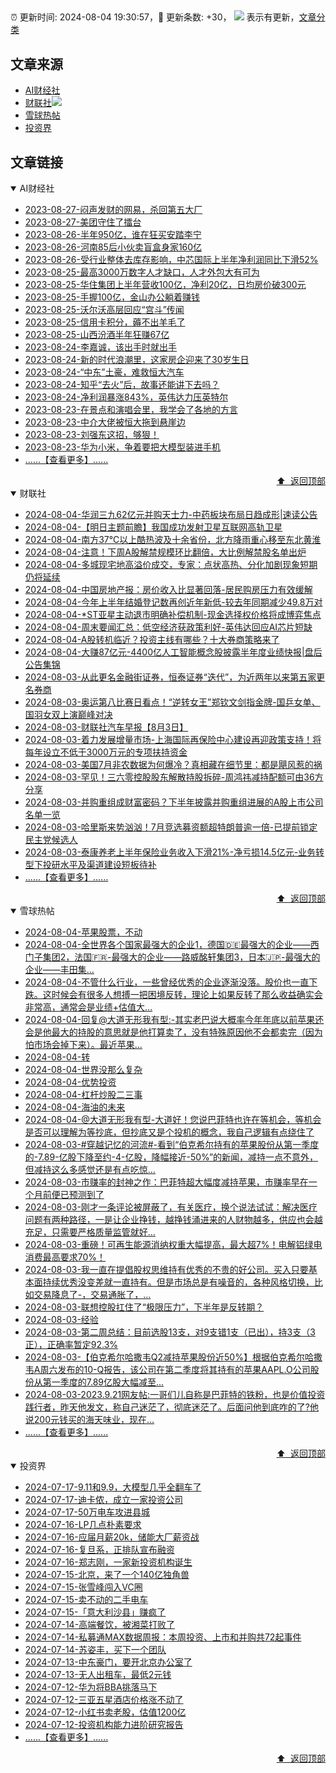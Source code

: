 ##

:alarm_clock: 更新时间: 2024-08-04 19:30:57，:rocket: 更新条数: +30， ![](/assets/dot.png) 表示有更新，[文章分类](/TAGS.md)

## 文章来源

- [AI财经社](#ai财经社)  
- [财联社](#财联社)![](/assets/dot.png)   
- [雪球热帖](#雪球热帖)  
- [投资界](#投资界)  

## 文章链接

<details open>
<summary id="ai财经社">
 AI财经社
</summary>


- [2023-08-27-闷声发财的网易，杀回第五大厂](https://www.aicaijing.com.cn/article/18610)  
- [2023-08-27-美团守住了擂台](https://www.aicaijing.com.cn/article/18611)  
- [2023-08-26-半年950亿，谁在狂买安踏李宁](https://www.aicaijing.com.cn/article/18607)  
- [2023-08-26-河南85后小伙卖盲盒身家160亿](https://www.aicaijing.com.cn/article/18608)  
- [2023-08-26-受行业整体去库存影响，中芯国际上半年净利润同比下滑52%](https://www.aicaijing.com.cn/article/18609)  
- [2023-08-25-最高3000万数字人才缺口，人才外包大有可为](https://www.aicaijing.com.cn/article/18601)  
- [2023-08-25-华住集团上半年营收100亿，净利20亿，日均房价破300元](https://www.aicaijing.com.cn/article/18602)  
- [2023-08-25-手握100亿，金山办公躺着赚钱](https://www.aicaijing.com.cn/article/18603)  
- [2023-08-25-沃尔沃高层回应“宫斗”传闻](https://www.aicaijing.com.cn/article/18604)  
- [2023-08-25-信用卡积分，薅不出羊毛了](https://www.aicaijing.com.cn/article/18605)  
- [2023-08-25-山西汾酒半年狂赚67亿](https://www.aicaijing.com.cn/article/18606)  
- [2023-08-24-李嘉诚，该出手时就出手](https://www.aicaijing.com.cn/article/18596)  
- [2023-08-24-新的时代浪潮里，这家房企迎来了30岁生日](https://www.aicaijing.com.cn/article/18597)  
- [2023-08-24-“中东”土豪，难救恒大汽车](https://www.aicaijing.com.cn/article/18598)  
- [2023-08-24-知乎“去火”后，故事还能讲下去吗？](https://www.aicaijing.com.cn/article/18599)  
- [2023-08-24-净利润暴涨843%，英伟达力压英特尔](https://www.aicaijing.com.cn/article/18600)  
- [2023-08-23-在景点和演唱会里，我学会了各地的方言](https://www.aicaijing.com.cn/article/18591)  
- [2023-08-23-中介大佬被恒大拖到悬崖边](https://www.aicaijing.com.cn/article/18592)  
- [2023-08-23-刘强东这招，够狠！](https://www.aicaijing.com.cn/article/18593)  
- [2023-08-23-华为小米，争着要把大模型装进手机](https://www.aicaijing.com.cn/article/18594)  
- [......【查看更多】......](/details/AI财经社.md)

<div align="right"><a href="#文章来源">⬆ &nbsp;返回顶部</a></div>
</details>

<details open>
<summary id="财联社">
 财联社
</summary>


- [2024-08-04-华润三九62亿元并购天士力-中药板块布局日趋成形|速读公告](https://www.cls.cn/detail/1753588)  
- [2024-08-04-【明日主题前瞻】我国成功发射卫星互联网高轨卫星](https://www.cls.cn/detail/1753533)  
- [2024-08-04-南方37℃以上酷热波及十余省份，北方降雨重心移至东北黄淮](https://www.cls.cn/detail/1753416)  
- [2024-08-04-注意！下周A股解禁规模环比翻倍，大比例解禁股名单出炉](https://www.cls.cn/detail/1753367)  
- [2024-08-04-多城现宅地高溢价成交，专家：点状高热、分化加剧现象短期仍将延续](https://www.cls.cn/detail/1753369)  
- [2024-08-04-中国房地产报：房价收入比显著回落-居民购房压力有效缓解](https://www.cls.cn/detail/1753374)  
- [2024-08-04-今年上半年结婚登记数再创近年新低-较去年同期减少49.8万对](https://www.cls.cn/detail/1753433)  
- [2024-08-04-*ST亚星主动退市明确补偿机制-现金选择权价格将成博弈焦点](https://www.cls.cn/detail/1753435)  
- [2024-08-04-周末要闻汇总：低空经济获政策利好-英伟达回应AI芯片短缺](https://www.cls.cn/detail/1753485)  
- [2024-08-04-A股转机临近？投资主线有哪些？十大券商策略来了](https://www.cls.cn/detail/1753556)  
- [2024-08-04-大赚87亿元-4400亿人工智能概念股披露半年度业绩快报|盘后公告集锦](https://www.cls.cn/detail/1753558)  
- [2024-08-03-从此更名金融街证券，恒泰证券“迭代”，为近两年以来第五家更名券商](https://www.cls.cn/detail/1753178)  
- [2024-08-03-奥运第八比赛日看点！“逆转女王”郑钦文剑指金牌-国乒女单、国羽女双上演巅峰对决](https://www.cls.cn/detail/1753172)  
- [2024-08-03-财联社汽车早报【8月3日】](https://www.cls.cn/detail/1753163)  
- [2024-08-03-着力发展增量市场-上海国际再保险中心建设再迎政策支持！将每年设立不低于3000万元的专项扶持资金](https://www.cls.cn/detail/1753154)  
- [2024-08-03-美国7月非农数据为何爆冷？真相藏在细节里：都是飓风惹的祸](https://www.cls.cn/detail/1753168)  
- [2024-08-03-罕见！三六零控股股东解散持股拆碎-周鸿祎减持配额可由36方分享](https://www.cls.cn/detail/1753218)  
- [2024-08-03-并购重组成财富密码？下半年披露并购重组进展的A股上市公司名单一览](https://www.cls.cn/detail/1752314)  
- [2024-08-03-哈里斯来势汹汹！7月竞选募资额超特朗普逾一倍-已提前锁定民主党候选人](https://www.cls.cn/detail/1753249)  
- [2024-08-03-泰康养老上半年保险业务收入下滑21%-净亏损14.5亿元-业务转型下投研水平及渠道建设短板待补](https://www.cls.cn/detail/1753239)  
- [......【查看更多】......](/details/财联社.md)

<div align="right"><a href="#文章来源">⬆ &nbsp;返回顶部</a></div>
</details>

<details open>
<summary id="雪球热帖">
 雪球热帖
</summary>


- [2024-08-04-苹果股票，不动](https://xueqiu.com/6038415265/299854965)  
- [2024-08-04-全世界各个国家最强大的企业1，德国🇩🇪最强大的企业——西门子集团2，法国🇫🇷-最强大的企业——路威酩轩集团3，日本🇯🇵-最强大的企业——丰田集...](https://xueqiu.com/4774912529/299839663)  
- [2024-08-04-不管什么行业，一些曾经优秀的企业逐渐没落。股价也一直下跌。这时候会有很多人想搏一把困境反转，理论上如果反转了那么收益确实会非常高，通常会是业绩+估值大...](https://xueqiu.com/9518372158/299835566)  
- [2024-08-04-回复@大道无形我有型:-其实老巴说大概率今年年底以前苹果还会是他最大的持股的意思就是他打算卖了，没有特殊原因他不会都卖完（因为怕市场会掉下来）。最近苹果...](https://xueqiu.com/1247347556/299837093)  
- [2024-08-04-转](https://xueqiu.com/1247347556/299828111)  
- [2024-08-04-世界没那么复杂](https://xueqiu.com/2847763783/299837375)  
- [2024-08-04-优势投资](https://xueqiu.com/1553799558/299829399)  
- [2024-08-04-杠杆炒股二三事](https://xueqiu.com/4373567778/299831331)  
- [2024-08-04-海油的未来](https://xueqiu.com/8893943149/299836124)  
- [2024-08-04-@大道无形我有型-大道好！您说巴菲特也许在等机会，等机会是否可以理解为等抄底，但抄底又是个投机的概念，我自己逻辑有点绕住了](https://xueqiu.com/4508318665/299855722)  
- [2024-08-03-#穿越记忆的河流#-看到“伯克希尔持有的苹果股份从第一季度的-7.89-亿股下降至约-4-亿股，降幅接近-50%”的新闻，减持一点不意外，但减持这么多感觉还是有点吃惊...](https://xueqiu.com/1102105103/299824772)  
- [2024-08-03-市赚率的封神之作：巴菲特超大幅度减持苹果，市赚率早在一个月前便已预测到了](https://xueqiu.com/9363345092/299817054)  
- [2024-08-03-刚才一条评论被屏蔽了，有关医疗，换个说法试试：解决医疗问题有两种路径，一是让企业挣钱，越挣钱涌进来的人财物越多，供应也会越充足，只需要严格质量监管就好...](https://xueqiu.com/7355827634/299802630)  
- [2024-08-03-重磅！可再生能源消纳权重大幅提高，最大超7%！电解铝绿电消费最高要求70%！](https://xueqiu.com/2733868088/299785010)  
- [2024-08-03-我一直在提倡股权思维持有优秀的不贵的好公司。买入只要基本面持续优秀没变差就一直持有。但是市场总是有噪音的，各种风格切换，比如交易降息了-，交易通胀了，...](https://xueqiu.com/9887656769/299789081)  
- [2024-08-03-联想控股扛住了“极限压力”，下半年是反转期？](https://xueqiu.com/9210717241/299782912)  
- [2024-08-03-经验](https://xueqiu.com/2340613631/299783536)  
- [2024-08-03-第二周总结：目前选股13支，对9支错1支（已出），持3支（3正），正确率暂定92.3%](https://xueqiu.com/8963143882/299806430)  
- [2024-08-03-【伯克希尔哈撒韦Q2减持苹果股份近50%】根据伯克希尔哈撒韦A周六发布的10-Q报告，该公司在第二季度将其持有的苹果AAPL.O公司股份从第一季度的7.89亿股大幅减至...](https://xueqiu.com/5124430882/299814066)  
- [2024-08-03-2023.9.21网友帖:一哥们儿自称是巴菲特的铁粉，也是价值投资践行者，昨天他发文，称自己迷茫了，彻底迷茫了。后面问他到底咋的了?他说200元钱买的海天味业，现在...](https://xueqiu.com/1233777375/299784986)  
- [......【查看更多】......](/details/雪球热帖.md)

<div align="right"><a href="#文章来源">⬆ &nbsp;返回顶部</a></div>
</details>

<details open>
<summary id="投资界">
 投资界
</summary>


- [2024-07-17-9.11和9.9，大模型几乎全翻车了](https://posts.careerengine.us/p/6697778c44726b29bffa3a09)  
- [2024-07-17-迪卡侬，成立一家投资公司](https://posts.careerengine.us/p/6697778c44726b29bffa3a01)  
- [2024-07-17-50万电车攻进县城](https://posts.careerengine.us/p/6697779c831e1d29eea44253)  
- [2024-07-16-LP几点朴素要求](https://posts.careerengine.us/p/669636a8720ed522248054dc)  
- [2024-07-16-应届月薪20k，储能大厂薪资战](https://posts.careerengine.us/p/669636a8720ed522248054d4)  
- [2024-07-16-复旦系，正排队宣布融资](https://posts.careerengine.us/p/66963699cb38e136a496986c)  
- [2024-07-16-郑志刚，一家新投资机构诞生](https://posts.careerengine.us/p/66963699cb38e136a4969874)  
- [2024-07-15-北京，来了一个140亿独角兽](https://posts.careerengine.us/p/6694db59a0c3ac562b61f9af)  
- [2024-07-15-张雪峰闯入VC圈](https://posts.careerengine.us/p/6694db59a0c3ac562b61f9b7)  
- [2024-07-15-卖不动的二手电车](https://posts.careerengine.us/p/6694db6836b2f1565d9b541a)  
- [2024-07-15-「意大利沙县」赚疯了](https://posts.careerengine.us/p/6694db6836b2f1565d9b5422)  
- [2024-07-14-高端餐饮，被湘菜打败了](https://posts.careerengine.us/p/6693862333c6e710d0bf9dc4)  
- [2024-07-14-私募通MAX数据周报：本周投资、上市和并购共72起事件](https://posts.careerengine.us/p/6693862333c6e710d0bf9dcc)  
- [2024-07-14-苏姿丰，买下一个团队](https://posts.careerengine.us/p/6693861481427510b2b9c123)  
- [2024-07-13-中东豪门，要开北京办公室了](https://posts.careerengine.us/p/66922794a876f80d113b51fe)  
- [2024-07-13-无人出租车，最低2元钱](https://posts.careerengine.us/p/669227b82202ae0dfac5d713)  
- [2024-07-12-华为将BBA挑落马下](https://posts.careerengine.us/p/6690a6c68082df14ead7eaac)  
- [2024-07-12-三亚五星酒店价格涨不动了](https://posts.careerengine.us/p/6690a6c68082df14ead7eaa4)  
- [2024-07-12-小红书卖老股，估值1200亿](https://posts.careerengine.us/p/6690a6b756b00014bcc00e8f)  
- [2024-07-12-投资机构能力进阶研究报告](https://posts.careerengine.us/p/6690a6b756b00014bcc00e87)  
- [......【查看更多】......](/details/投资界.md)

<div align="right"><a href="#文章来源">⬆ &nbsp;返回顶部</a></div>
</details>
